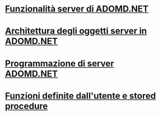 # [Funzionalità server di ADOMD.NET](adomd-net-server-functionality.md)
# [Architettura degli oggetti server in ADOMD.NET](adomd-net-server-object-architecture.md)
# [Programmazione di server ADOMD.NET](adomd-net-server-programming.md)
# [Funzioni definite dall'utente e stored procedure](user-defined-functions-and-stored-procedures.md)
